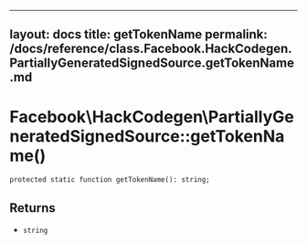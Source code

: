 
***

layout: docs
title: getTokenName
permalink: /docs/reference/class.Facebook.HackCodegen.PartiallyGeneratedSignedSource.getTokenName.md
---







# Facebook\\HackCodegen\\PartiallyGeneratedSignedSource::getTokenName()




``` Hack
protected static function getTokenName(): string;
```




## Returns




* ` string `